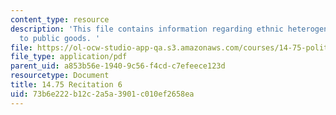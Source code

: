 ```yaml
---
content_type: resource
description: 'This file contains information regarding ethnic heterogeneity and contributions
  to public goods. '
file: https://ol-ocw-studio-app-qa.s3.amazonaws.com/courses/14-75-political-economy-and-economic-development-fall-2012/73b6e222b12c2a5a3901c010ef2658ea_MIT14_75F12_Recitation6.pdf
file_type: application/pdf
parent_uid: a853b56e-1940-9c56-f4cd-c7efeece123d
resourcetype: Document
title: 14.75 Recitation 6
uid: 73b6e222-b12c-2a5a-3901-c010ef2658ea
---
```

